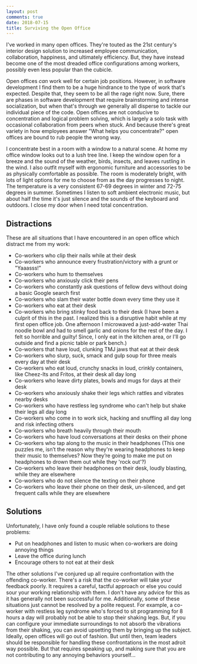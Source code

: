 ```yaml
---
layout: post
comments: true
date: 2018-07-15
title: Surviving the Open Office
---
```


I've worked in many open offices. They're touted as the 21st century's interior design solution to 
increased employee communication, collaboration, happiness, and ultimately efficiency. But, they have instead 
become one of the most dreaded office configurations among workers, possibly even less popular than the cubicle.

Open offices _can_ work well for certain job positions. However, in software development I find them to be a
huge hindrance to the type of work that's expected. Despite that, they seem to be all the rage right
now. Sure, there are phases in software development that require brainstorming and intense socialization, but when that's 
through we generally all disperse to tackle our individual piece of the code. Open offices are not conducive to concentration 
and logical problem solving, which is largely a solo task with occasional collaboration from peers when stuck. And because 
there's great variety in how employees answer "What helps you concentrate?" open offices are bound to rub people the wrong 
way.

I concentrate best in a room with a window to a natural scene. At home my office window looks out to a lush tree
line. I keep the window open for a breeze and the sound of the weather, birds, insects, and leaves rustling in the wind. I also 
outfit myself with ergonomic furniture and accessories to be as physically comfortable as possible. The room is 
moderately bright, with lots of light options for me to choose from as the day progresses to night. The temperature is a very
consistent 67-69 degrees in winter and 72-75 degrees in summer. Sometimes I listen to soft ambient electronic music, 
but about half the time it's just silence and the sounds of the keyboard and outdoors. I close my door when I need total 
concentration.

## Distractions

These are all situations that I have encountered in an open office which distract me from my work:

- Co-workers who clip their nails while at their desk
- Co-workers who announce every frustration/victory with a grunt or "Yaaasss!"
- Co-workers who hum to themselves
- Co-workers who anxiously click their pens
- Co-workers who constantly ask questions of fellow devs without doing a basic Google search first
- Co-workers who slam their water bottle down every time they use it
- Co-workers who eat at their desk
- Co-workers who bring stinky food back to their desk (I have been a culprit of this in the past. I realized 
this is a disruptive habit while at my first open office job. One afternoon I microwaved a just-add-water Thai noodle 
bowl and had to smell garlic and onions for the rest of the day. I felt so horrible and guilty! Since, I only eat in 
the kitchen area, or I'll go outside and find a picnic table or park bench.)
- Co-workers that have loud, clunking TMJ jaws that eat at their desk
- Co-workers who slurp, suck, smack and gulp soup for three meals every day at their desk
- Co-workers who eat loud, crunchy snacks in loud, crinkly containers, like Cheez-Its and Fritos, at their desk all day long
- Co-workers who leave dirty plates, bowls and mugs for days at their desk
- Co-workers who anxiously shake their legs which rattles and vibrates nearby desks
- Co-workers who have restless leg syndrome who can't help but shake their legs all day long
- Co-workers who come in to work sick, hacking and snuffling all day long and risk infecting others
- Co-workers who breath heavily through their mouth
- Co-workers who have loud conversations at their desks on their phone
- Co-workers who tap along to the music in their headphones (This one puzzles me, isn’t the reason why they're
wearing headphones to keep their music to themselves? Now they’re going to make me put on headphones to drown them out
while they 'rock out'?)
- Co-workers who leave their headphones on their desk, loudly blasting, while they are elsewhere
- Co-workers who do not silence the texting on their phone
- Co-workers who leave their phone on their desk, un-silenced, and get frequent calls while they are elsewhere


## Solutions

Unfortunately, I have only found a couple reliable solutions to these problems:

- Put on headphones and listen to music when co-workers are doing annoying things
- Leave the office during lunch
- Encourage others to not eat at their desk

The other solutions I've conjured up all require confrontation with the offending co-worker. There's a 
risk that the co-worker will take your feedback poorly. It requires a careful, tactful approach or else you could
sour your working relationship with them. I don't have any advice for this as it has generally not been successful for me. 
Additionally, some of these situations just cannot be resolved by a polite request. For example, a co-worker
with restless leg syndrome who's forced to sit programming for 8 hours a day will probably not be able to 
stop their shaking legs. But, if you can configure your immediate surroundings to not 
absorb the vibrations from their shaking, you can avoid upsetting them by bringing up the subject. Ideally, open
offices will go out of fashion. But until then, team leaders should be responsible for handling these confrontations 
in the most adroit way possible. But that requires speaking up, and
making sure that you are not contributing to any annoying behaviors yourself...
